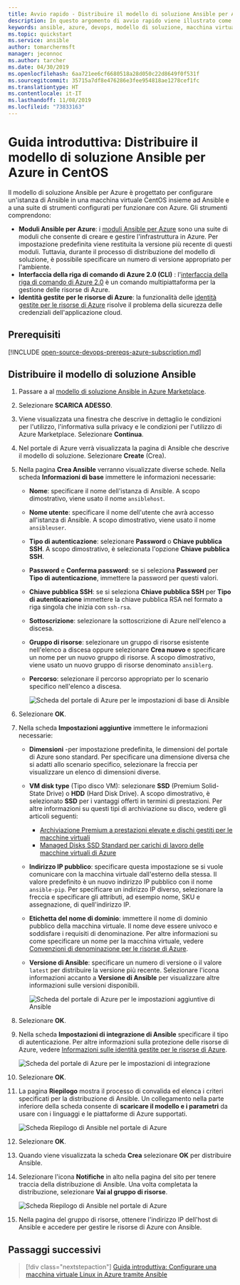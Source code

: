 ```yaml
---
title: Avvio rapido - Distribuire il modello di soluzione Ansible per Azure in CentOS
description: In questo argomento di avvio rapido viene illustrato come distribuire il modello di soluzione Ansible in una macchina virtuale CentOS ospitata in Azure, insieme agli strumenti configurati per l'uso con Azure.
keywords: ansible, azure, devops, modello di soluzione, macchina virtuale, Identità gestite per le risorse di azure, centos, red hat
ms.topic: quickstart
ms.service: ansible
author: tomarchermsft
manager: jeconnoc
ms.author: tarcher
ms.date: 04/30/2019
ms.openlocfilehash: 6aa721ee6cf6680518a28d050c22d8649f0f531f
ms.sourcegitcommit: 35715a7df8e476286e3fee954818ae1278cef1fc
ms.translationtype: HT
ms.contentlocale: it-IT
ms.lasthandoff: 11/08/2019
ms.locfileid: "73833163"
---
```

# <a name="quickstart-deploy-the-ansible-solution-template-for-azure-to-centos"></a>Guida introduttiva: Distribuire il modello di soluzione Ansible per Azure in CentOS

Il modello di soluzione Ansible per Azure è progettato per configurare un'istanza di Ansible in una macchina virtuale CentOS insieme ad Ansible e a una suite di strumenti configurati per funzionare con Azure. Gli strumenti comprendono:

- **Moduli Ansible per Azure**: i [moduli Ansible per Azure](./ansible-matrix.md) sono una suite di moduli che consente di creare e gestire l'infrastruttura in Azure. Per impostazione predefinita viene restituita la versione più recente di questi moduli. Tuttavia, durante il processo di distribuzione del modello di soluzione, è possibile specificare un numero di versione appropriato per l'ambiente.
- **Interfaccia della riga di comando di Azure 2.0 (CLI)** : l'[interfaccia della riga di comando di Azure 2.0](/cli/azure/?view=azure-cli-latest) è un comando multipiattaforma per la gestione delle risorse di Azure. 
- **Identità gestite per le risorse di Azure**: la funzionalità delle [identità gestite per le risorse di Azure](/azure/active-directory/managed-identities-azure-resources/overview) risolve il problema della sicurezza delle credenziali dell'applicazione cloud.

## <a name="prerequisites"></a>Prerequisiti

[!INCLUDE [open-source-devops-prereqs-azure-subscription.md](../../includes/open-source-devops-prereqs-azure-subscription.md)]

## <a name="deploy-the-ansible-solution-template"></a>Distribuire il modello di soluzione Ansible

1. Passare a al [modello di soluzione Ansible in Azure Marketplace](https://azuremarketplace.microsoft.com/en-%20%20us/marketplace/apps/azure-oss.ansible?tab=Overview).

1. Selezionare **SCARICA ADESSO**.

1. Viene visualizzata una finestra che descrive in dettaglio le condizioni per l'utilizzo, l'informativa sulla privacy e le condizioni per l'utilizzo di Azure Marketplace. Selezionare **Continua**.

1. Nel portale di Azure verrà visualizzata la pagina di Ansible che descrive il modello di soluzione. Selezionare **Create** (Crea).

1. Nella pagina **Crea Ansible** verranno visualizzate diverse schede. Nella scheda **Informazioni di base** immettere le informazioni necessarie:

   - **Nome**: specificare il nome dell'istanza di Ansible. A scopo dimostrativo, viene usato il nome `ansiblehost`.
   - **Nome utente**: specificare il nome dell'utente che avrà accesso all'istanza di Ansible. A scopo dimostrativo, viene usato il nome `ansibleuser`.
   - **Tipo di autenticazione**: selezionare **Password** o **Chiave pubblica SSH**. A scopo dimostrativo, è selezionata l'opzione **Chiave pubblica SSH**.
   - **Password** e **Conferma password**: se si seleziona **Password** per **Tipo di autenticazione**, immettere la password per questi valori.
   - **Chiave pubblica SSH**: se si seleziona **Chiave pubblica SSH** per **Tipo di autenticazione** immettere la chiave pubblica RSA nel formato a riga singola che inizia con `ssh-rsa`.
   - **Sottoscrizione**: selezionare la sottoscrizione di Azure nell'elenco a discesa.
   - **Gruppo di risorse**: selezionare un gruppo di risorse esistente nell'elenco a discesa oppure selezionare **Crea nuovo** e specificare un nome per un nuovo gruppo di risorse. A scopo dimostrativo, viene usato un nuovo gruppo di risorse denominato `ansiblerg`.
   - **Percorso**: selezionare il percorso appropriato per lo scenario specifico nell'elenco a discesa.

     ![Scheda del portale di Azure per le impostazioni di base di Ansible](./media/ansible-quick-deploy-solution-template/portal-ansible-setup-tab-1.png)

1. Selezionare **OK**.

1. Nella scheda **Impostazioni aggiuntive** immettere le informazioni necessarie:

   - **Dimensioni** -per impostazione predefinita, le dimensioni del portale di Azure sono standard. Per specificare una dimensione diversa che si adatti allo scenario specifico, selezionare la freccia per visualizzare un elenco di dimensioni diverse.
   - **VM disk type** (Tipo disco VM): selezionare **SSD** (Premium Solid-State Drive) o **HDD** (Hard Disk Drive). A scopo dimostrativo, è selezionato **SSD** per i vantaggi offerti in termini di prestazioni. Per altre informazioni su questi tipi di archiviazione su disco, vedere gli articoli seguenti:
       - [Archiviazione Premium a prestazioni elevate e dischi gestiti per le macchine virtuali](/azure/virtual-machines/windows/premium-storage)
       - [Managed Disks SSD Standard per carichi di lavoro delle macchine virtuali di Azure](/azure/virtual-machines/windows/disks-standard-ssd)
   - **Indirizzo IP pubblico**: specificare questa impostazione se si vuole comunicare con la macchina virtuale dall'esterno della stessa. Il valore predefinito è un nuovo indirizzo IP pubblico con il nome `ansible-pip`. Per specificare un indirizzo IP diverso, selezionare la freccia e specificare gli attributi, ad esempio nome, SKU e assegnazione, di quell'indirizzo IP. 
   - **Etichetta del nome di dominio**: immettere il nome di dominio pubblico della macchina virtuale. Il nome deve essere univoco e soddisfare i requisiti di denominazione. Per altre informazioni su come specificare un nome per la macchina virtuale, vedere [Convenzioni di denominazione per le risorse di Azure](/azure/architecture/best-practices/resource-naming).
   - **Versione di Ansible**: specificare un numero di versione o il valore `latest` per distribuire la versione più recente. Selezionare l'icona informazioni accanto a **Versione di Ansible** per visualizzare altre informazioni sulle versioni disponibili.

     ![Scheda del portale di Azure per le impostazioni aggiuntive di Ansible](./media/ansible-quick-deploy-solution-template/portal-ansible-setup-tab-2.png)

1. Selezionare **OK**.

1. Nella scheda **Impostazioni di integrazione di Ansible** specificare il tipo di autenticazione. Per altre informazioni sulla protezione delle risorse di Azure, vedere [Informazioni sulle identità gestite per le risorse di Azure](/azure/active-directory/managed-identities-azure-resources/overview).

    ![Scheda del portale di Azure per le impostazioni di integrazione](./media/ansible-quick-deploy-solution-template/portal-ansible-setup-tab-3.png)

1. Selezionare **OK**.

1. La pagina **Riepilogo** mostra il processo di convalida ed elenca i criteri specificati per la distribuzione di Ansible. Un collegamento nella parte inferiore della scheda consente di **scaricare il modello e i parametri** da usare con i linguaggi e le piattaforme di Azure supportati. 

     ![Scheda Riepilogo di Ansible nel portale di Azure](./media/ansible-quick-deploy-solution-template/portal-ansible-setup-tab-4.png)

1. Selezionare **OK**.

1. Quando viene visualizzata la scheda **Crea** selezionare **OK** per distribuire Ansible.

1. Selezionare l'icona **Notifiche** in alto nella pagina del sito per tenere traccia della distribuzione di Ansible. Una volta completata la distribuzione, selezionare **Vai al gruppo di risorse**. 

     ![Scheda Riepilogo di Ansible nel portale di Azure](./media/ansible-quick-deploy-solution-template/portal-ansible-setup-complete.png)

1. Nella pagina del gruppo di risorse, ottenere l'indirizzo IP dell'host di Ansible e accedere per gestire le risorse di Azure con Ansible.

## <a name="next-steps"></a>Passaggi successivi

> [!div class="nextstepaction"] 
> [Guida introduttiva: Configurare una macchina virtuale Linux in Azure tramite Ansible](/azure/virtual-machines/linux/ansible-create-vm)